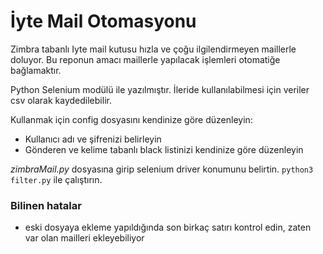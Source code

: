 # İyte Mail Otomasyonu

Zimbra tabanlı Iyte mail kutusu hızla ve çoğu ilgilendirmeyen maillerle doluyor. Bu reponun amacı maillerle yapılacak işlemleri otomatiğe bağlamaktır.

Python Selenium modülü ile yazılmıştır. İleride kullanılabilmesi için veriler csv olarak kaydedilebilir.

Kullanmak için config dosyasını kendinize göre düzenleyin:

+ Kullanıcı adı ve şifrenizi belirleyin
+ Gönderen ve kelime tabanlı black listinizi kendinize göre düzenleyin

*zimbraMail.py* dosyasına girip selenium driver konumunu belirtin. `python3 filter.py` ile çalıştırın.

### Bilinen hatalar

+ eski dosyaya ekleme yapıldığında son birkaç satırı kontrol edin, zaten var olan mailleri ekleyebiliyor
